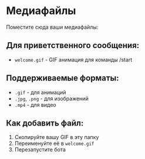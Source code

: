 # Медиафайлы

Поместите сюда ваши медиафайлы:

## Для приветственного сообщения:
- `welcome.gif` - GIF анимация для команды /start

## Поддерживаемые форматы:
- `.gif` - для анимаций
- `.jpg`, `.png` - для изображений
- `.mp4` - для видео

## Как добавить файл:
1. Скопируйте вашу GIF в эту папку
2. Переименуйте её в `welcome.gif`
3. Перезапустите бота